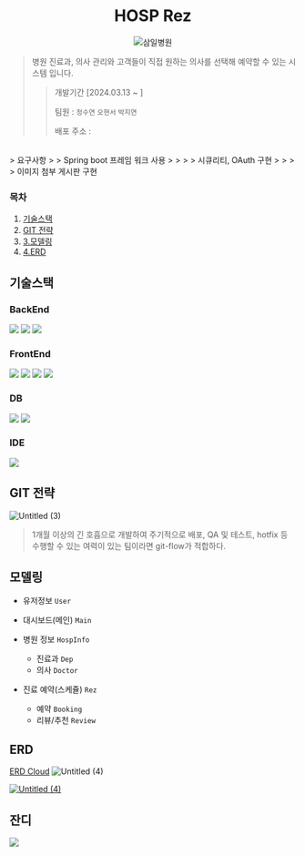 <div align=center>
  
# HOSP Rez
![삼일병원](https://github.com/jiyeon950510/security/assets/122354247/e29709b9-fa3b-403b-9270-c59646c24492)

</div> 

> 병원 진료과, 의사 관리와 고객들이 직접 원하는 의사를 선택해 예약할 수 있는 시스템 입니다.
> > 개발기간 [2024.03.13 ~ ]
> > 
> > 팀원 : `정수연` `오현서` `박지연`
> > 
> > 배포 주소 :
</br>
> 요구사항
> > Spring boot 프레임 워크 사용
> > 
> > 시큐리티, OAuth 구현
> > 
> > 이미지 첨부 게시판 구현



### 목차
1. [기술스택](#기술스택)
2. [GIT 전략](#git-전략)
3. [3.모델링](#모델링)
4. [4.ERD](#erd) 


## 기술스택 
### BackEnd
<img src="https://img.shields.io/badge/JDK 21-0094F5?style=for-the-badge&logo=openjdk&logoColor=black?labelColor=white"> <img src="https://img.shields.io/badge/Springboot 3.2.3-6DB33F?style=for-the-badge&logo=springboot&logoColor=black"> <img src="https://img.shields.io/badge/Spring Security-071D49?style=for-the-badge&logo=springsecurity&logoColor=white"> 

### FrontEnd 
<img src="https://img.shields.io/badge/JSP-302683?style=for-the-badge&logo=&logoColor=white"> <img src="https://img.shields.io/badge/HTML5-E34F26?style=for-the-badge&logo=html5&logoColor=black"> <img src="https://img.shields.io/badge/JavaScript-F7DF1E?style=for-the-badge&logo=javascript&logoColor=black"> <img src="https://img.shields.io/badge/JQuery-0769AD?style=for-the-badge&logo=jquery&logoColor=black">

### DB 
<img src="https://img.shields.io/badge/MyBatis-4B5562?style=for-the-badge&logo=&logoColor=black"> <img src="https://img.shields.io/badge/MSSQL-4479A1?style=for-the-badge&logo=mysql&logoColor=white"> 

### IDE 
<img src="https://img.shields.io/badge/Intell J-000000?style=for-the-badge&logo=intellijidea&logoColor=white"> 

## GIT 전략 
![Untitled (3)](https://github.com/jiyeon950510/newBlog/assets/122354247/183e7ef1-d5dd-4efc-bb0b-1ebfc3f3ea39)
> 1개월 이상의 긴 호흡으로 개발하여 주기적으로 배포, QA 및 테스트,
>  hotfix 등 수행할 수 있는 여력이 있는 팀이라면 git-flow가 적합하다.

## 모델링 
- 유저정보 `User`
  
- 대시보드(메인) `Main`
  
- 병원 정보 `HospInfo`
    - 진료과 `Dep`
    - 의사 `Doctor`
      
- 진료 예약(스케쥴) `Rez`
    - 예약 `Booking`
    - 리뷰/추천 `Review`

## ERD 
[ERD Cloud](https://www.erdcloud.com/d/BXo7c4yv4q2XZLXAQ) 
![Untitled (4)](https://github.com/jiyeon950510/newBlog/assets/122354247/2b389a46-e1ed-4988-970b-802f70f4a281)

[![Untitled (4)](https://github.com/jiyeon950510/newBlog/assets/122354247/2b389a46-e1ed-4988-970b-802f70f4a281)](https://www.erdcloud.com/d/BXo7c4yv4q2XZLXAQ)


## 잔디
<img src="http://mazandi.herokuapp.com/api?handle=jiyeon0510&theme=warm"/> 

